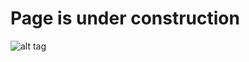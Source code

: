# Page is under construction
![alt tag](http://imalbum.aufeminin.com/album/D20130121/funny-animals-13-898501_H154704_L.jpg)
